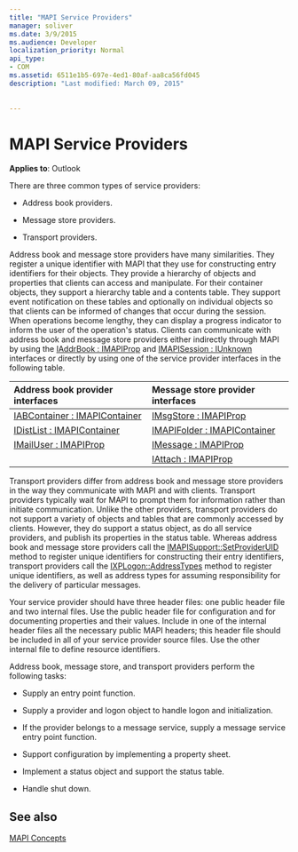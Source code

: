 ```yaml
---
title: "MAPI Service Providers"
manager: soliver
ms.date: 3/9/2015
ms.audience: Developer
localization_priority: Normal
api_type:
- COM
ms.assetid: 6511e1b5-697e-4ed1-80af-aa8ca56fd045
description: "Last modified: March 09, 2015"
 
 
---
```


# MAPI Service Providers

  
  
**Applies to**: Outlook 
  
There are three common types of service providers:
  
- Address book providers.
    
- Message store providers.
    
- Transport providers.
    
Address book and message store providers have many similarities. They register a unique identifier with MAPI that they use for constructing entry identifiers for their objects. They provide a hierarchy of objects and properties that clients can access and manipulate. For their container objects, they support a hierarchy table and a contents table. They support event notification on these tables and optionally on individual objects so that clients can be informed of changes that occur during the session. When operations become lengthy, they can display a progress indicator to inform the user of the operation's status. Clients can communicate with address book and message store providers either indirectly through MAPI by using the [IAddrBook : IMAPIProp](iaddrbookimapiprop.md) and [IMAPISession : IUnknown](imapisessioniunknown.md) interfaces or directly by using one of the service provider interfaces in the following table. 
  
|**Address book provider interfaces**|**Message store provider interfaces**|
|:-----|:-----|
|[IABContainer : IMAPIContainer](iabcontainerimapicontainer.md) <br/> |[IMsgStore : IMAPIProp](imsgstoreimapiprop.md) <br/> |
|[IDistList : IMAPIContainer](idistlistimapicontainer.md) <br/> |[IMAPIFolder : IMAPIContainer](imapifolderimapicontainer.md) <br/> |
|[IMailUser : IMAPIProp](imailuserimapiprop.md) <br/> |[IMessage : IMAPIProp](imessageimapiprop.md) <br/> |
| <br/> |[IAttach : IMAPIProp](iattachimapiprop.md) <br/> |
   
Transport providers differ from address book and message store providers in the way they communicate with MAPI and with clients. Transport providers typically wait for MAPI to prompt them for information rather than initiate communication. Unlike the other providers, transport providers do not support a variety of objects and tables that are commonly accessed by clients. However, they do support a status object, as do all service providers, and publish its properties in the status table. Whereas address book and message store providers call the [IMAPISupport::SetProviderUID](imapisupport-setprovideruid.md) method to register unique identifiers for constructing their entry identifiers, transport providers call the [IXPLogon::AddressTypes](ixplogon-addresstypes.md) method to register unique identifiers, as well as address types for assuming responsibility for the delivery of particular messages. 
  
Your service provider should have three header files: one public header file and two internal files. Use the public header file for configuration and for documenting properties and their values. Include in one of the internal header files all the necessary public MAPI headers; this header file should be included in all of your service provider source files. Use the other internal file to define resource identifiers.
  
Address book, message store, and transport providers perform the following tasks:
  
- Supply an entry point function. 
    
- Supply a provider and logon object to handle logon and initialization. 
    
- If the provider belongs to a message service, supply a message service entry point function. 
    
- Support configuration by implementing a property sheet.
    
- Implement a status object and support the status table. 
    
- Handle shut down.
    
## See also



[MAPI Concepts](mapi-concepts.md)

